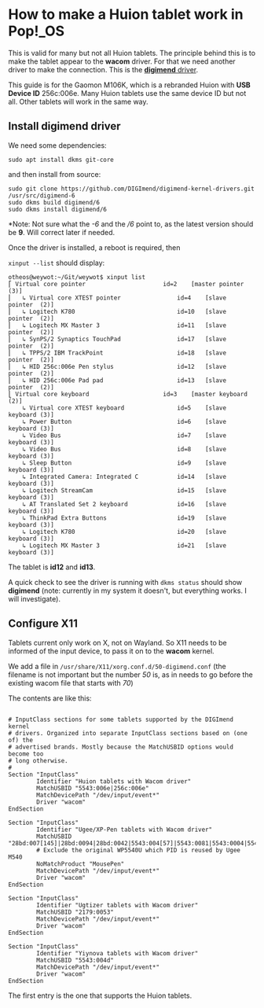# How to make a Huion tablet work in Pop!_OS

This is valid for many but not all Huion tablets. The principle behind this is to make the tablet appear to the **wacom** driver. For that we need another driver to make the connection.
This is the [**digimend** driver](https://github.com/DIGImend/digimend-kernel-drivers). 

This guide is for the Gaomon M106K, which is a rebranded Huion with **USB Device ID** 256c:006e. Many Huion tablets use the same device ID but not all. Other tablets will work in the same way.

## Install digimend driver

We need some dependencies: 

```sudo apt install dkms git-core```

and then install from source:

~~~
sudo git clone https://github.com/DIGImend/digimend-kernel-drivers.git /usr/src/digimend-6
sudo dkms build digimend/6
sudo dkms install digimend/6
~~~

*Note: Not sure what the *-6* and the */6* point to, as the latest version should be **9**. Will correct later if needed.

Once the driver is installed, a reboot is required, then

```xinput --list``` should display:

~~~
otheos@weywot:~/Git/weywot$ xinput list
⎡ Virtual core pointer                    	id=2	[master pointer  (3)]
⎜   ↳ Virtual core XTEST pointer              	id=4	[slave  pointer  (2)]
⎜   ↳ Logitech K780                           	id=10	[slave  pointer  (2)]
⎜   ↳ Logitech MX Master 3                    	id=11	[slave  pointer  (2)]
⎜   ↳ SynPS/2 Synaptics TouchPad              	id=17	[slave  pointer  (2)]
⎜   ↳ TPPS/2 IBM TrackPoint                   	id=18	[slave  pointer  (2)]
⎜   ↳ HID 256c:006e Pen stylus                	id=12	[slave  pointer  (2)]
⎜   ↳ HID 256c:006e Pad pad                   	id=13	[slave  pointer  (2)]
⎣ Virtual core keyboard                   	id=3	[master keyboard (2)]
    ↳ Virtual core XTEST keyboard             	id=5	[slave  keyboard (3)]
    ↳ Power Button                            	id=6	[slave  keyboard (3)]
    ↳ Video Bus                               	id=7	[slave  keyboard (3)]
    ↳ Video Bus                               	id=8	[slave  keyboard (3)]
    ↳ Sleep Button                            	id=9	[slave  keyboard (3)]
    ↳ Integrated Camera: Integrated C         	id=14	[slave  keyboard (3)]
    ↳ Logitech StreamCam                      	id=15	[slave  keyboard (3)]
    ↳ AT Translated Set 2 keyboard            	id=16	[slave  keyboard (3)]
    ↳ ThinkPad Extra Buttons                  	id=19	[slave  keyboard (3)]
    ↳ Logitech K780                           	id=20	[slave  keyboard (3)]
    ↳ Logitech MX Master 3                    	id=21	[slave  keyboard (3)]
~~~

The tablet is **id12** and **id13**.

A quick check to see the driver is running with ```dkms status``` should show **digimend** (note: currently in my system it doesn't, but everything works. I will investigate).

## Configure X11

Tablets current only work on X, not on Wayland. So X11 needs to be informed of the input device, to pass it on to the **wacom** kernel.

We add a file in ```/usr/share/X11/xorg.conf.d/50-digimend.conf``` (the filename is not important but the number *50* is, as in needs to go before the existing wacom file that starts with *70*)

The contents are like this:

~~~

# InputClass sections for some tablets supported by the DIGImend kernel
# drivers. Organized into separate InputClass sections based on (one of) the
# advertised brands. Mostly because the MatchUSBID options would become too
# long otherwise.
#
Section "InputClass"
        Identifier "Huion tablets with Wacom driver"
        MatchUSBID "5543:006e|256c:006e"
        MatchDevicePath "/dev/input/event*"
        Driver "wacom"
EndSection

Section "InputClass"
        Identifier "Ugee/XP-Pen tablets with Wacom driver"
        MatchUSBID "28bd:007[145]|28bd:0094|28bd:0042|5543:004[57]|5543:0081|5543:0004|5543:3031"
        # Exclude the original WP5540U which PID is reused by Ugee M540
        NoMatchProduct "MousePen"
        MatchDevicePath "/dev/input/event*"
        Driver "wacom"
EndSection

Section "InputClass"
        Identifier "Ugtizer tablets with Wacom driver"
        MatchUSBID "2179:0053"
        MatchDevicePath "/dev/input/event*"
        Driver "wacom"
EndSection

Section "InputClass"
        Identifier "Yiynova tablets with Wacom driver"
        MatchUSBID "5543:004d"
        MatchDevicePath "/dev/input/event*"
        Driver "wacom"
EndSection
~~~

The first entry is the one that supports the Huion tablets.
